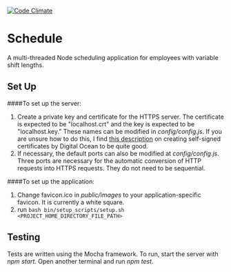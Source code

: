 [![Code Climate](https://codeclimate.com/github/arikalfus/Schedule/badges/gpa.svg)](https://codeclimate.com/github/arikalfus/Schedule)

# Schedule

A multi-threaded Node scheduling application for employees with variable shift lengths.

## Set Up

####To set up the server:

1. Create a private key and certificate for the HTTPS server. The certificate is expected to be "localhost.crt" and 
the key is expected to be "localhost.key." These names can be modified in _config/config.js_. If you are unsure how 
to do this, I find [this description](https://www.digitalocean.com/community/tutorials/openssl-essentials-working-with-ssl-certificates-private-keys-and-csrs)
on creating self-signed certificates by Digital Ocean to be quite good.
2. If necessary, the default ports can also be modified at _config/config.js_. Three ports are necessary for the 
automatic conversion of HTTP requests into HTTPS requests. They do not need to be sequential.

####To set up the application:

1. Change favicon.ico in _public/images_ to your application-specific favicon. It is currently a white square.
2. run `bash bin/setup_scripts/setup.sh <PROJECT_HOME_DIRECTORY_FILE_PATH>`

## Testing

Tests are written using the Mocha framework. To run, start the server with _npm start_. Open another terminal and run _npm test_.
